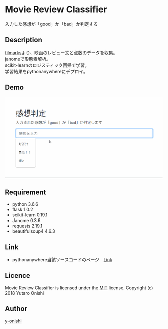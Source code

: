 ﻿Movie Review Classifier
====
入力した感想が「good」か「bad」か判定する

## Description
[filmarks](https://filmarks.com/)より、映画のレビュー文と点数のデータを収集。  
janomeで形態素解析。  
scikit-learnのロジスティック回帰で学習。  
学習結果をpythonanywhereにデプロイ。

## Demo
![result](https://github.com/y-onishi/movie-review/blob/master/media/demo.gif)

## Requirement
* python                    3.6.6
* flask                     1.0.2
* scikit-learn              0.19.1
* Janome                    0.3.6
* requests                  2.19.1
* beautifulsoup4            4.6.3

## Link
* pythonanywhere当該ソースコードのページ　[Link](http://onishiyutaro.pythonanywhere.com/)

## Licence
Movie Review Classifier is licensed under the [MIT](https://github.com/tcnksm/tool/blob/master/LICENCE) license.
Copyright (c) 2018 Yutaro Onishi

## Author
[y-onishi](https://github.com/y-onishi)